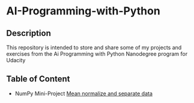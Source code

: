 # AI-Programming-with-Python

## Description
This repository is intended to store and share some of my projects and exercises from the Ai Programming with Python Nanodegree program for Udacity

## Table of Content
- NumPy Mini-Project [Mean normalize and separate data](./Numpy/)
